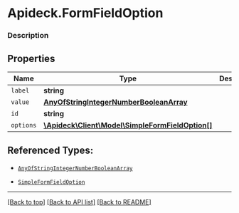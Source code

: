 # Apideck.FormFieldOption

### Description

## Properties
Name | Type | Description | Notes
------------ | ------------- | ------------- | -------------
`label` | **string** |  | [optional] 
`value` | [**AnyOfStringIntegerNumberBooleanArray**](AnyOfStringIntegerNumberBooleanArray.md) |  | [optional] 
`id` | **string** |  | [optional] 
`options` | [**\Apideck\Client\Model\SimpleFormFieldOption[]**](SimpleFormFieldOption.md) |  | [optional] 





## Referenced Types:

* [`AnyOfStringIntegerNumberBooleanArray`](AnyOfStringIntegerNumberBooleanArray.md)

* [`SimpleFormFieldOption`](SimpleFormFieldOption.md)

---

[[Back to top]](#) [[Back to API list]](../../../../README.md#documentation-for-api-endpoints) [[Back to README]](../../../../README.md)



